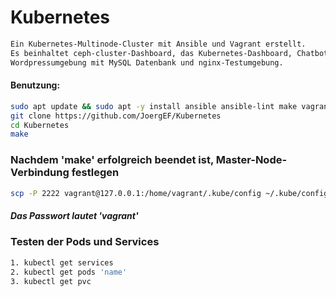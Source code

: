 # Kubernetes

```bash
Ein Kubernetes-Multinode-Cluster mit Ansible und Vagrant erstellt.
Es beinhaltet ceph-cluster-Dashboard, das Kubernetes-Dashboard, Chatbot-Ki, 
Wordpressumgebung mit MySQL Datenbank und nginx-Testumgebung.
```

#### Benutzung:

```bash
sudo apt update && sudo apt -y install ansible ansible-lint make vagrant git
git clone https://github.com/JoergEF/Kubernetes
cd Kubernetes
make
```

### Nachdem 'make' erfolgreich beendet ist, Master-Node-Verbindung festlegen

```bash
scp -P 2222 vagrant@127.0.0.1:/home/vagrant/.kube/config ~/.kube/config
```

##### Das Passwort lautet 'vagrant'

### Testen der Pods und Services

```bash
1. kubectl get services
2. kubectl get pods 'name'
3. kubectl get pvc
```

